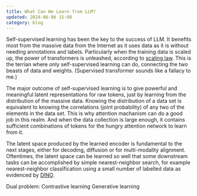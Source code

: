 ```yaml
---
title: What Can We Learn from LLM?
updated: 2024-06-06 15:00
category: blog
---
```



Self-supervised learning has been the key to the success of LLM. It benefits most from the massive data from the Internet as it uses data as it is without needing annotations and labels. Particularly when the training data is scaled up, the power of transformers is unleashed, according to [scaling law](http://www.incompleteideas.net/IncIdeas/BitterLesson.html). This is the terrian where only self-supervised learning can do, connecting the two beasts of data and weights. (Supervised transformer sounds like a fallacy to me.) 

The major outcome of self-supervised learning is to give powerful and meaningful latent representations for raw tokens, just by learning from the distribution of the massive data. Knowing the distribution of a data set is equivalent to knowing the correlations (joint probability) of any two of the elements in the data set. This is why attention machanism can do a good job in this realm. And when the data collection is large enough, it contains sufficient combinations of tokens for the hungry attention network to learn from it.


The latent space produced by the learned encoder is fundamental to the next stages, either for decoding, diffusion or for multi-modality alignment. Oftentimes, the latent space can be learned so well that some downstream tasks can be accomplished by simple nearest-neighbor search, for example nearest-neighbor classification using a small number of labelled data as evidenced by [DINO](https://arxiv.org/pdf/2104.14294).



Dual problem:
Contrastive learning
Generative learning